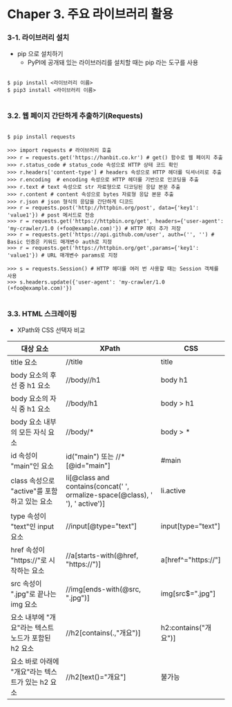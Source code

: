 # Chaper 3. 주요 라이브러리 활용

### 3-1. 라이브러리 설치
* pip 으로 설치하기
  * PyPI에 공개돼 있는 라이브러리를 설치할 때는 pip 라는 도구를 사용

<pre>
<code>
$ pip install <라이브러리 이름>
$ pip3 install <라이브러리 이름>
</code>
</pre>


### 3.2. 웹 페이지 간단하게 추출하기(Requests)
<pre>
<code>
$ pip install requests

>>> import requests # 라이브러리 호출
>>> r = requests.get('https://hanbit.co.kr') # get() 함수로 웹 페이지 추출
>>> r.status_code # status_code 속성으로 HTTP 상테 코드 확인
>>> r.headers['content-type'] # headers 속성으로 HTTP 헤더를 딕셔너리로 추출
>>> r.encoding  # encoding 속성으로 HTTP 헤더를 기반으로 인코딩을 추출
>>> r.text # text 속성으로 str 자료형으로 디코딩된 응답 본문 추출
>>> r.content # content 속성으로 bytes 자료형 응답 본문 추출
>>> r.json # json 형식의 응답을 간단하게 디코드
>>> r = requests.post('http://httpbin.org/post', data={'key1': 'value1'}) # post 메서드로 전송
>>> r = requests.get('https://httpbin.org/get', headers={'user-agent': 'my-crawler/1.0 (+foo@example.com)'}) # HTTP 헤더 추가 저장
>>> r = requests.get('https://api.github.com/user', auth=('<github의 사용자 ID>', '<github의 비밀번호>') # Basic 인증은 키워드 매개변수 auth로 지정
>>> r = requests.get('https://httpbin.org/get',params={'key1': 'value1'}) # URL 매개변수 params로 지정

>>> s = requests.Session() # HTTP 헤더를 여러 번 사용할 때는 Session 객체를 사용
>>> s.headers.update({'user-agent': 'my-crawler/1.0 (+foo@example.com)'})
</code>
</pre>

### 3.3. HTML 스크레이핑
* XPath와 CSS 선택자 비교

|대상 요소|XPath|CSS|
|---|---|---|
|title 요소|//title|title|
|body 요소의 후선 중 h1 요소|//body//h1|body h1|
|body 요소의 자식 중 h1 요소|//body/h1|body > h1|
|body 요소 내부의 모든 자식 요소|//body/*|body > *|
|id 속성이 "main"인 요소|id("main") 또는 //*[@id="main"]|#main|
|class 속성으로 "active"를 포함하고 있는 요소|li[@class and contains(concat(' ', ormalize-space(@class), ' '), ' active')]|li.active|
|type 속성이 "text"인 input 요소|//input[@type="text"]|input[type="text"]|
|href 속성이 "https://"로 시작하는 요소|//a[starts-with(@href, "https://")]|a[href^="https://"]|
|src 속성이 ".jpg"로 끝나는 img 요소|//img[ends-with(@src, ".jpg")]|img[src$=".jpg"]|
|요소 내부에 "개요"라는 텍스트 노드가 포함된 h2 요소|//h2[contains(.,"개요")]|h2:contains("개요")]|
|요소 바로 아래에 "개요"라는 텍스트가 있는 h2 요소|//h2[text()="개요"]|불가능|


